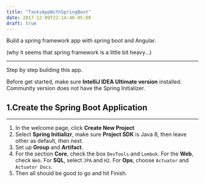 ```yaml
---
title: "TasksAppWithSpringBoot"
date: 2017-12-09T22:14:40-05:00
draft: true
---
```


Build a spring framework app with spring boot and Angular.

(why it seems that spring framework is a little bit heavy...)

---

Step by step building this app.

Before get started, make sure **IntelliJ IDEA Ultimate version** installed. Community version does not have the Spring Initializer.

## 1.Create the Spring Boot Application

---

1. In the welcome page, click **Create New Project**
2. Select **Spring Initializr**, make sure **Project SDK** is Java 8, then leave other as default, then next.
3. Set up **Group** and **Artifact**.
4. For the section **Core**, check the box `DevTools` and `Lombok`. For the **Web**, check `Web`. For **SQL**, select `JPA` and `H2`. For **Ops**, choose `Actuator` and `Actuator Docs`.
5. Then all should be good to go and hit Finish.